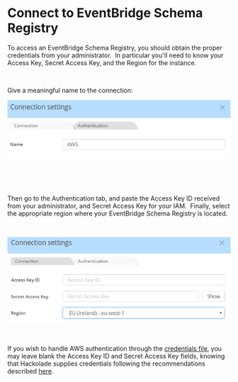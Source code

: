 # Connect to EventBridge Schema Registry

To access an EventBridge Schema Registry, you should obtain the proper credentials from your administrator.&nbsp; In particular you'll need to know your Access Key, Secret Access Key, and the Region for the instance.

&nbsp;

Give a meaningful name to the connection:

![EventBridge schema registry connection name](<lib/Glue%20connection%20name.png>)

&nbsp;

&nbsp;

Then go to the Authentication tab, and paste the Access Key ID received from your administrator, and Secret Access Key for your IAM.&nbsp; Finally, select the appropriate region where your EventBridge Schema Registry is located.

&nbsp;

![EventBridge schema registry connection settings](<lib/Glue%20connection%20settings.png>)

&nbsp;

If you wish to handle AWS authentication through the [credentials file](<https://docs.aws.amazon.com/cli/latest/userguide/cli-configure-files.html> "target=\"\_blank\""), you may leave blank the Access Key ID and Secret Access Key fields, knowing that Hackolade supplies credentials following the recommendations described [here](<https://docs.aws.amazon.com/sdk-for-javascript/v2/developer-guide/setting-credentials-node.html> "target=\"\_blank\"").

